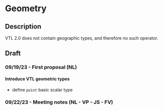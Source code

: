 # Geometry

## Description

VTL 2.0 does not contain geographic types, and therefore no such operator.

## Draft

### 09/19/23 - First proposal (NL)

#### Introduce VTL geometric types

- define `point` basic scalar type

### 09/22/23 - Meeting notes (NL - VP - JS - FV)
